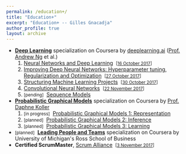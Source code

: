 ```yaml
---
permalink: /education+/
title: "Education+"
excerpt: "Education+ -- Gilles Gnacadja"
author_profile: true
layout: archive
---
```


<link rel="stylesheet" href="/assets/css/my-style.css"/>

* <a class="aa" target="GGnSndWndw" href="https://www.coursera.org/specializations/deep-learning">**Deep Learning**</a> specialization on Coursera by <a class="aa" target="GGnSndWndw" href="https://www.deeplearning.ai/">deeplearning.ai</a> (<a class="aa" target="GGnSndWndw" href="http://www.andrewng.org/">Prof. Andrew Ng</a> et al.)
    1. <a class="aa" target="GGnSndWndw" href="https://www.coursera.org/learn/neural-networks-deep-learning/">Neural Networks and Deep Learning</a>&nbsp;&nbsp;<small>[<a class="aa" target="GGnSndWndw" href="https://www.coursera.org/account/accomplishments/records/UUCADF6UCTNW">16 October 2017</a>]</small>
    1. <a class="aa" target="GGnSndWndw" href="https://www.coursera.org/learn/deep-neural-network/">Improving Deep Neural Networks: Hyperparameter tuning, Regularization and Optimization</a>&nbsp;&nbsp;<small>[<a class="aa" target="GGnSndWndw" href="https://www.coursera.org/account/accomplishments/records/NW35GRMFMPJN">27 October 2017</a>]</small>
    1. <a class="aa" target="GGnSndWndw" href="https://www.coursera.org/learn/machine-learning-projects/">Structuring Machine Learning Projects</a>&nbsp;&nbsp;<small>[<a class="aa" target="GGnSndWndw" href="https://www.coursera.org/account/accomplishments/records/LWMAPGN77CX7">30 October 2017</a>]</small>
    1. <a class="aa" target="GGnSndWndw" href="https://www.coursera.org/learn/convolutional-neural-networks/">Convolutional Neural Networks</a>&nbsp;&nbsp;<small>[<a class="aa" target="GGnSndWndw" href="https://www.coursera.org/account/accomplishments/records/FELBNFRQ3FZF">22 November 2017</a>]</small>
    1. <small>[pending]</small>&nbsp;&nbsp;<a class="aa" target="GGnSndWndw" href="https://www.coursera.org/learn/nlp-sequence-models/">Sequence Models</a>
* <a class="aa" target="GGnSndWndw" href="https://www.coursera.org/specializations/probabilistic-graphical-models">**Probabilistic Graphical Models**</a> specialization on Coursera by <a class="aa" target="GGnSndWndw" href="http://ai.stanford.edu/users/koller/">Prof. Daphne Koller</a>
    1. <small>[in progress]</small>&nbsp;&nbsp;<a class="aa" target="GGnSndWndw" href="https://www.coursera.org/learn/probabilistic-graphical-models">Probabilistic Graphical Models 1: Representation</a>
    1. <small>[planned]</small>&nbsp;&nbsp;<a class="aa" target="GGnSndWndw" href="https://www.coursera.org/learn/probabilistic-graphical-models-2-inference">Probabilistic Graphical Models 2: Inference</a>
    1. <small>[planned]</small>&nbsp;&nbsp;<a class="aa" target="GGnSndWndw" href="https://www.coursera.org/learn/probabilistic-graphical-models-3-learning">Probabilistic Graphical Models 3: Learning</a>
* <small>[planned]</small>&nbsp;&nbsp;<a class="aa" target="GGnSndWndw" href="https://www.coursera.org/specializations/leading-teams">**Leading People and Teams**</a> specialization on Coursera by University of Michigan's Ross School of Business
* **Certified ScrumMaster**, <a class="aa" target="GGnSndWndw" href="https://www.scrumalliance.org/about-us">Scrum Alliance</a>&nbsp;&nbsp;<small>[<a class="aa" target="GGnSndWndw" href="https://www.scrumalliance.org/community/profile/ggnacadja">3 November 2017</a>]</small>

